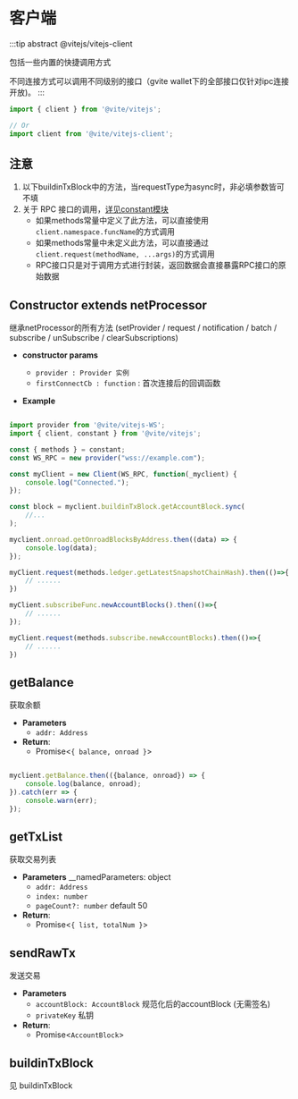 # 客户端

:::tip abstract
@vitejs/vitejs-client

包括一些内置的快捷调用方式

不同连接方式可以调用不同级别的接口（gvite wallet下的全部接口仅针对ipc连接开放)。
:::

```javascript 引入
import { client } from '@vite/vitejs';

// Or
import client from '@vite/vitejs-client';
```

## 注意 
1. 以下buildinTxBlock中的方法，当requestType为async时，非必填参数皆可不填
2. 关于 RPC 接口的调用，[详见constant模块](/api/vitejs/constant/constant.html)
    - 如果methods常量中定义了此方法，可以直接使用`client.namespace.funcName`的方式调用
    - 如果methods常量中未定义此方法，可以直接通过`client.request(methodName, ...args)`的方式调用
    - RPC接口只是对于调用方式进行封装，返回数据会直接暴露RPC接口的原始数据

## Constructor extends netProcessor
继承netProcessor的所有方法 (setProvider / request / notification / batch / subscribe / unSubscribe / clearSubscriptions)

- **constructor params**
    - `provider : Provider 实例`
    - `firstConnectCb : function` : 首次连接后的回调函数

- **Example**

```javascript

import provider from '@vite/vitejs-WS';
import { client, constant } from '@vite/vitejs';

const { methods } = constant;
const WS_RPC = new provider("wss://example.com");

const myClient = new Client(WS_RPC, function(_myclient) {
    console.log("Connected.");
});

const block = myclient.buildinTxBlock.getAccountBlock.sync(
    //...
);

myclient.onroad.getOnroadBlocksByAddress.then((data) => {
    console.log(data);
});

myClient.request(methods.ledger.getLatestSnapshotChainHash).then(()=>{
    // ......
})

myClient.subscribeFunc.newAccountBlocks().then(()=>{
    // ......
});

myClient.request(methods.subscribe.newAccountBlocks).then(()=>{
    // ......
})

```

## getBalance
获取余额

- **Parameters** 
    * `addr: Address`
- **Return**:
    * Promise<`{ balance, onroad }`>

```javascript ::Demo

myclient.getBalance.then(({balance, onroad}) => {
    console.log(balance, onroad);
}).catch(err => {
    console.warn(err);
});

```

## getTxList
获取交易列表

- **Parameters** 
    __namedParameters: object
    * `addr: Address`
    * `index: number` 
    * `pageCount?: number` default 50
- **Return**:
    * Promise<`{ list, totalNum }`>

## sendRawTx
发送交易

- **Parameters** 
    * `accountBlock: AccountBlock` 规范化后的accountBlock (无需签名)
    * `privateKey` 私钥
- **Return**:
    * Promise<`AccountBlock`>

## buildinTxBlock
见 buildinTxBlock
